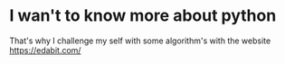 # I wan't to know more about python

That's why I challenge my self with some algorithm's with the website https://edabit.com/ 